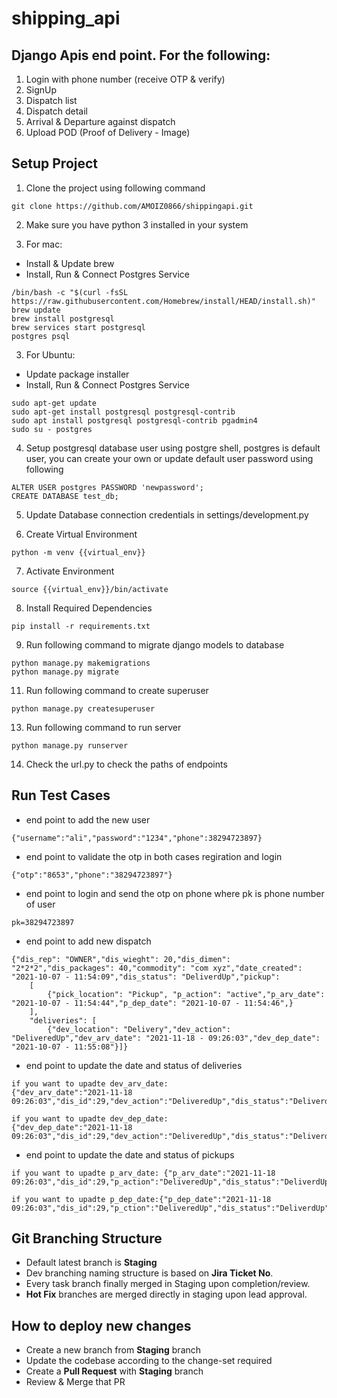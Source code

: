 # shipping_api

## Django Apis end point. For the following:
1. Login with phone number (receive OTP & verify)
2. SignUp
3. Dispatch list
4. Dispatch detail
5. Arrival & Departure against dispatch
6. Upload POD (Proof of Delivery - Image)

## Setup Project

1. Clone the project using following command
```
git clone https://github.com/AMOIZ0866/shippingapi.git
```

2. Make sure you have python 3 installed in your system


3. For mac: 
- Install & Update brew
- Install, Run & Connect Postgres Service
```
/bin/bash -c "$(curl -fsSL https://raw.githubusercontent.com/Homebrew/install/HEAD/install.sh)"
brew update
brew install postgresql
brew services start postgresql
postgres psql
```

3. For Ubuntu: 
- Update package installer
- Install, Run & Connect Postgres Service
```
sudo apt-get update
sudo apt-get install postgresql postgresql-contrib
sudo apt install postgresql postgresql-contrib pgadmin4
sudo su - postgres
```


4. Setup postgresql database user using postgre shell, postgres is default user, you can create your own or update default user password using following
```
ALTER USER postgres PASSWORD 'newpassword';
CREATE DATABASE test_db;
```

5. Update Database connection credentials in settings/development.py


6. Create Virtual Environment
```
python -m venv {{virtual_env}}
```

7. Activate Environment
```
source {{virtual_env}}/bin/activate
```

8. Install Required Dependencies
```
pip install -r requirements.txt
```

9. Run following command to migrate django models to database
```
python manage.py makemigrations
python manage.py migrate
```

11. Run following command to create superuser
```
python manage.py createsuperuser
```

13. Run following command to run server
```
python manage.py runserver

```
14. Check the url.py to check the paths of endpoints

## Run Test Cases

- end point to add the new user
```
{"username":"ali","password":"1234","phone":38294723897}
```

- end point to validate the otp in both cases regiration and login
```
{"otp":"8653","phone":"38294723897"}
```

- end point to login and send the otp on phone where pk is phone number of user
```
pk=38294723897
 ```
 
- end point to add new dispatch
```
{"dis_rep": "OWNER","dis_wieght": 20,"dis_dimen": "2*2*2","dis_packages": 40,"commodity": "com xyz","date_created": "2021-10-07 - 11:54:09","dis_status": "DeliverdUp","pickup": 
    [
        {"pick_location": "Pickup", "p_action": "active","p_arv_date": "2021-10-07 - 11:54:44","p_dep_date": "2021-10-07 - 11:54:46",}
    ],
    "deliveries": [
        {"dev_location": "Delivery","dev_action": "DeliveredUp","dev_arv_date": "2021-11-18 - 09:26:03","dev_dep_date": "2021-10-07 - 11:55:08"}]}
 ```

- end point to update the date and status of deliveries
```
if you want to upadte dev_arv_date:
{"dev_arv_date":"2021-11-18 09:26:03","dis_id":29,"dev_action":"DeliveredUp","dis_status":"DeliverdUp"}

if you want to upadte dev_dep_date:
{"dev_dep_date":"2021-11-18 09:26:03","dis_id":29,"dev_action":"DeliveredUp","dis_status":"DeliverdUp"}

```
- end point to update the date and status of pickups
```
if you want to upadte p_arv_date: {"p_arv_date":"2021-11-18 09:26:03","dis_id":29,"p_action":"DeliveredUp","dis_status":"DeliverdUp"}

if you want to upadte p_dep_date:{"p_dep_date":"2021-11-18 09:26:03","dis_id":29,"p_ction":"DeliveredUp","dis_status":"DeliverdUp"}
```
 
 

## Git Branching Structure
- Default latest branch is **Staging**
- Dev branching naming structure is based on **Jira Ticket No**.
- Every task branch finally merged in Staging upon completion/review.
- **Hot Fix** branches are merged directly in staging upon lead approval.


## How to deploy new changes
- Create a new branch from **Staging** branch
- Update the codebase according to the change-set required
- Create a **Pull Request** with **Staging** branch
- Review & Merge that PR



